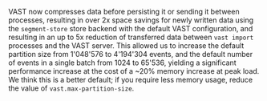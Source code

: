 VAST now compresses data before persisting it or sending it between processes,
resulting in over 2x space savings for newly written data using the
`segment-store` store backend with the default VAST configuration, and resulting
in an up to 5x reduction of transferred data between `vast import` processes and
the VAST server. This allowed us to increase the default partition size from
1'048'576 to 4'194'304 events, and the default number of events in a single
batch from 1024 to 65'536, yielding a significant performance increase at the
cost of a ~20% memory increase at peak load. We think this is a better default;
if you require less memory usage, reduce the value of `vast.max-partition-size`.
